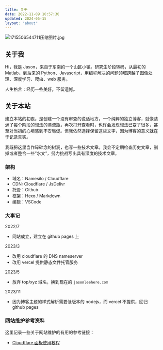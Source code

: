 ```yaml
---
title: 关于
date: 2022-11-09 10:57:30
updated: 2024-05-15
layout: "about"
---
```


![1715506544711压缩图片.jpg](https://cdn.jsdelivr.net/gh/li199-code/blog-imgs@main/1715506544711%E5%8E%8B%E7%BC%A9%E5%9B%BE%E7%89%87.jpg)

## 关于我

Hi，我是 Jason，来自于东南的一个山区小镇。研究生阶段转码，从最初的 Matlab，到后来的 Python、Javascript，用编程解决的问题领域跨越了图像处理、深度学习、爬虫、web 服务。

人生格言：经历一些美好，不留遗憾。

## 关于本站

建立本站的初衷，是创建一个没有审查的说话地方，一个纯粹的独立博客，就像装满了每个阶段的想法的漂流瓶，再次打开查看时，也许会发现想法已变了很多，甚至对当初的心境感到不安局促。但我依然选择保留这些文字，因为博客的意义就在于记录真实。

我既把这里当作碎碎念的树洞，也写一些技术文章。我会不定期检查历史文章，删掉或者整合一些“水文”，努力挑战写出具有深度的技术文章。

### 架构

- 域名：Namesilo / Cloudflare
- CDN: Cloudflare / JsDelivr
- 托管：Github
- 框架：Hexo / Markdown
- 编辑：VSCode

### 大事记

2022/7

- 网站成立，建立在 github pages 上

2023/3

- 改用 cloudflare 的 DNS nameserver
- 改用 vercel 提供静态文件托管服务

2023/5

- 放弃 top/xyz 域名，换到现在的 `jasonleehere.com`

2023/11

- 因为博客主题的样式解析需要低版本的 nodejs，而 vercel 不提供，回归 github pages

### 网站维护参考资料

这里记录一些关于网站维护的有用的参考链接：

- [Cloudflare 面板使用教程](https://www.imgyh.com/archives/17.html)
